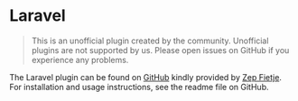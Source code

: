 # Laravel

> This is an unofficial plugin created by the community. Unofficial plugins are not supported by us. Please open issues on GitHub if you experience any problems.

The Laravel plugin can be found on [GitHub](https://github.com/pirsch-analytics/laravel-pirsch) kindly provided by [Zep Fietje](https://github.com/zepfietje). For installation and usage instructions, see the readme file on GitHub.
